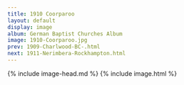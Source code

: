 ```yaml
---
title: 1910 Coorparoo
layout: default
display: image
album: German Baptist Churches Album
image: 1910-Coorparoo.jpg
prev: 1909-Charlwood-BC-.html
next: 1911-Nerimbera-Rockhampton.html
---
```

{% include image-head.md %}
{% include image.html %}